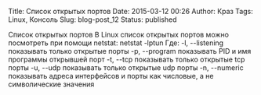 Title: Список открытых портов
Date: 2015-03-12 00:26
Author: Краз
Tags: Linux, Консоль
Slug: blog-post_12
Status: published

Список открытых портов В Linux список открытых портов можно посмотреть при помощи netstat: netstat -lptun Где: -l, --listening показывать только открытые порты -p, --program показывать PID и имя программы открывшей порт -t, --tcp показывать только открытые tcp порты -u, --udp показывать только открытые udp порты -n, --numeric показывать адреса интерфейсов и порты как числовые, а не символические значения
